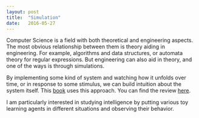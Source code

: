 ```yaml
---
layout: post
title:  "Simulation"
date:   2016-05-27
---
```


Computer Science is a field with both theoretical and engineering aspects.
The most obvious relationship between them is theory aiding in engineering. For example, algorithms and data structures, or automata theory for regular expressions. But engineering can also aid in theory, and one of the ways is through simulations.

By implementing some kind of system and watching how it unfolds over time, or in response to some stimulus, we can build intuition about the system itself. This [book][cbn] uses this approach. You can find the review [here][bactra].

I am particularly interested in studying intelligence by putting various toy learning agents in different situations and observing their behavior.

[cbn]: https://mitpress.mit.edu/books/computational-beauty-nature
[bactra]: http://bactra.org/reviews/computational-beauty-of-nature/
